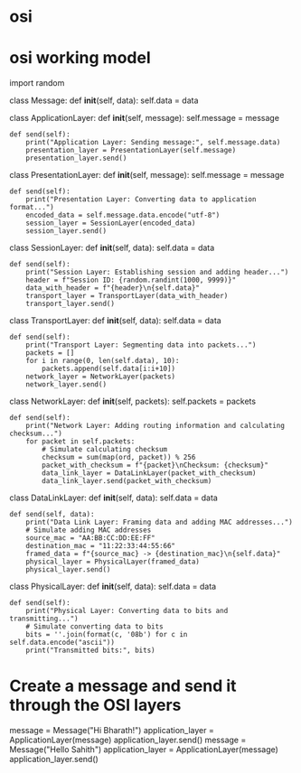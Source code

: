 # osi
# osi working model
import random

class Message:
    def __init__(self, data):
        self.data = data

class ApplicationLayer:
    def __init__(self, message):
        self.message = message

    def send(self):
        print("Application Layer: Sending message:", self.message.data)
        presentation_layer = PresentationLayer(self.message)
        presentation_layer.send()
   

class PresentationLayer:
    def __init__(self, message):
        self.message = message

    def send(self):
        print("Presentation Layer: Converting data to application format...")
        encoded_data = self.message.data.encode("utf-8")
        session_layer = SessionLayer(encoded_data)
        session_layer.send()

class SessionLayer:
    def __init__(self, data):
        self.data = data

    def send(self):
        print("Session Layer: Establishing session and adding header...")
        header = f"Session ID: {random.randint(1000, 9999)}"
        data_with_header = f"{header}\n{self.data}"
        transport_layer = TransportLayer(data_with_header)
        transport_layer.send()

class TransportLayer:
    def __init__(self, data):
        self.data = data

    def send(self):
        print("Transport Layer: Segmenting data into packets...")
        packets = []
        for i in range(0, len(self.data), 10):
            packets.append(self.data[i:i+10])
        network_layer = NetworkLayer(packets)
        network_layer.send()

class NetworkLayer:
    def __init__(self, packets):
        self.packets = packets

    def send(self):
        print("Network Layer: Adding routing information and calculating checksum...")
        for packet in self.packets:
            # Simulate calculating checksum
            checksum = sum(map(ord, packet)) % 256
            packet_with_checksum = f"{packet}\nChecksum: {checksum}"
            data_link_layer = DataLinkLayer(packet_with_checksum)
            data_link_layer.send(packet_with_checksum)

class DataLinkLayer:
    def __init__(self, data):
        self.data = data

    def send(self, data):
        print("Data Link Layer: Framing data and adding MAC addresses...")
        # Simulate adding MAC addresses
        source_mac = "AA:BB:CC:DD:EE:FF"
        destination_mac = "11:22:33:44:55:66"
        framed_data = f"{source_mac} -> {destination_mac}\n{self.data}"
        physical_layer = PhysicalLayer(framed_data)
        physical_layer.send()

class PhysicalLayer:
    def __init__(self, data):
        self.data = data

    def send(self):
        print("Physical Layer: Converting data to bits and transmitting...")
        # Simulate converting data to bits
        bits = ''.join(format(c, '08b') for c in self.data.encode("ascii"))
        print("Transmitted bits:", bits)

# Create a message and send it through the OSI layers
message = Message("Hi Bharath!")
application_layer = ApplicationLayer(message)
application_layer.send()
message = Message("Hello Sahith")
application_layer = ApplicationLayer(message)
application_layer.send()
